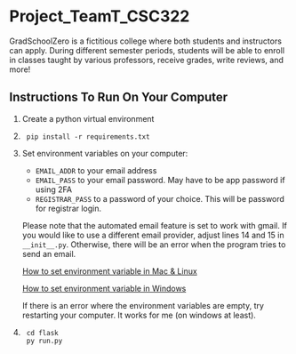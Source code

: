 # Project_TeamT_CSC322
GradSchoolZero is a fictitious college where both students and instructors can apply. 
During different semester periods, students will be able to enroll in classes taught by various professors, receive grades, write reviews, and more!

## Instructions To Run On Your Computer
1. Create a python virtual environment
2. ```Shell
    pip install -r requirements.txt
    ```
3. Set environment variables on your computer:
    - `EMAIL_ADDR` to your email address
    - `EMAIL_PASS` to your email password. May have to be app password if using 2FA
    - `REGISTRAR_PASS` to a password of your choice. This will be password for registrar login.
    
    Please note that the automated email feature is set to work with gmail. If you would like to use a different email provider, adjust lines 14 and 15 in `__init__.py`. Otherwise, there will be an error when the program tries to send an email. 

    [How to set environment variable in Mac & Linux](https://www.youtube.com/watch?v=5iWhQWVXosU&t=51s)
    
    [How to set environment variable in Windows](https://www.youtube.com/watch?v=IolxqkL7cD8)

    If there is an error where the environment variables are empty, try restarting your computer. It works for me (on windows at least).
4. ```Shell
    cd flask
    py run.py
    ```

